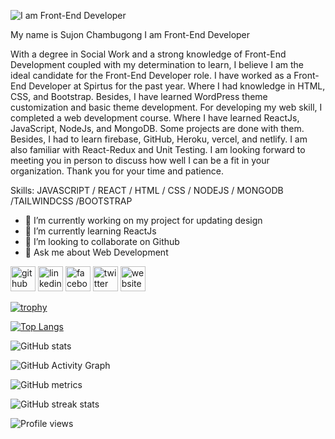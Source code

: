 ![I am Front-End Developer](https://media-exp1.licdn.com/dms/image/C4D16AQHe98evRLZNhA/profile-displaybackgroundimage-shrink_200_800/0/1654695519024?e=1668643200&v=beta&t=fSkDoHgi8-Qao8vl3iBrbf3RRuIZQRPhgcl2SGlPi5A)

My name is Sujon Chambugong
I am Front-End Developer

With a degree in Social Work and a strong knowledge of Front-End Development coupled with my determination to learn, I believe I am the ideal candidate for the Front-End Developer role.
I have worked as a Front-End Developer at Spirtus for the past year. Where I had knowledge in HTML, CSS, and Bootstrap. Besides, I have learned WordPress theme customization and basic theme development. 
For developing my web skill, I completed a web development course. Where I have learned ReactJs, JavaScript, NodeJs, and MongoDB. Some projects are done with them. Besides, I had to learn firebase, GitHub, Heroku, vercel, and netlify. I am also familiar with React-Redux and Unit Testing.
I am looking forward to meeting you in person to discuss how well I can be a fit in your organization. Thank you for your time and patience.


Skills: JAVASCRIPT / REACT / HTML / CSS / NODEJS / MONGODB /TAILWINDCSS /BOOTSTRAP

- 🔭 I’m currently working on my project for updating design 
- 🌱 I’m currently learning ReactJs 
- 👯 I’m looking to collaborate on Github 
- 💬 Ask me about Web Development 


[<img src='https://cdn.jsdelivr.net/npm/simple-icons@3.0.1/icons/github.svg' alt='github' height='40'>](https://github.com/https://github.com/sujoncham)  [<img src='https://cdn.jsdelivr.net/npm/simple-icons@3.0.1/icons/linkedin.svg' alt='linkedin' height='40'>](https://www.linkedin.com/in/https://www.linkedin.com/in/sujon-chambugong//)  [<img src='https://cdn.jsdelivr.net/npm/simple-icons@3.0.1/icons/facebook.svg' alt='facebook' height='40'>](https://www.facebook.com/https://www.facebook.com/sujonchambugong14/)  [<img src='https://cdn.jsdelivr.net/npm/simple-icons@3.0.1/icons/twitter.svg' alt='twitter' height='40'>](https://twitter.com/https://twitter.com/sujonchambugong)  [<img src='https://cdn.jsdelivr.net/npm/simple-icons@3.0.1/icons/icloud.svg' alt='website' height='40'>](https://sujon-chambugong-portfolio.netlify.app/)  

[![trophy](https://github-profile-trophy.vercel.app/?username=https://github.com/sujoncham)](https://github.com/ryo-ma/github-profile-trophy)

[![Top Langs](https://github-readme-stats.vercel.app/api/top-langs/?username=https://github.com/sujoncham)](https://github.com/anuraghazra/github-readme-stats)

![GitHub stats](https://github-readme-stats.vercel.app/api?username=https://github.com/sujoncham&show_icons=true&count_private=true)  

![GitHub Activity Graph](https://activity-graph.herokuapp.com/graph?username=https://github.com/sujoncham)  

![GitHub metrics](https://metrics.lecoq.io/https://github.com/sujoncham)  

![GitHub streak stats](https://github-readme-streak-stats.herokuapp.com/?user=https://github.com/sujoncham)  

![Profile views](https://gpvc.arturio.dev/https://github.com/sujoncham)  
